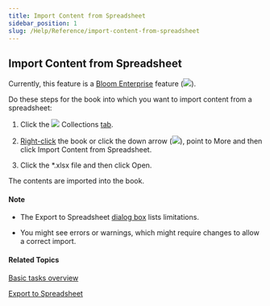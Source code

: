 ```yaml
---
title: Import Content from Spreadsheet
sidebar_position: 1
slug: /Help/Reference/import-content-from-spreadsheet
---
```


## Import Content from Spreadsheet

Currently, this feature is a [Bloom Enterprise](../Edit_tasks/Enterprise/EnterpriseRequired.md) feature (![](/ref-docs-assets/images/User_Interface/BloomEnterprise%20button.png)). 

Do these steps for the book into which you want to import content from a spreadsheet:

1.  Click the ![](/ref-docs-assets/images/User_Interface/Tabs/Collections.png) Collections [tab](../../User_Interface/Tabs/Collections_tab_commands.md).
    
2.  [Right-click](../../User_Interface/Tabs/Collections_tab_commands.md) the book or click the down arrow (![](/ref-docs-assets/images/User_Interface/Tabs/WhiteDownArrow.png)), point to More and then click Import Content from Spreadsheet.
    
3.  Click the \*.xlsx file and then click Open.
    

The contents are imported into the book.

#### Note

-   The Export to Spreadsheet [dialog box](../../User_Interface/Dialog_boxes/Export_to_Spreadsheet_dialog_box.md) lists limitations.
    
-   You might see errors or warnings, which might require changes to allow a correct import.
    

#### Related Topics

[Basic tasks overview](Basic_tasks_overview.md)

[Export to Spreadsheet](Export_to_Spreadsheet.md)